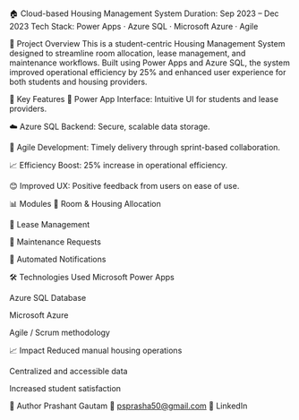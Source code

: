 🏠 Cloud-based Housing Management System
Duration: Sep 2023 – Dec 2023
Tech Stack: Power Apps · Azure SQL · Microsoft Azure · Agile

📌 Project Overview
This is a student-centric Housing Management System designed to streamline room allocation, lease management, and maintenance workflows. Built using Power Apps and Azure SQL, the system improved operational efficiency by 25% and enhanced user experience for both students and housing providers.

🚀 Key Features
📱 Power App Interface: Intuitive UI for students and lease providers.

☁️ Azure SQL Backend: Secure, scalable data storage.

🔄 Agile Development: Timely delivery through sprint-based collaboration.

📈 Efficiency Boost: 25% increase in operational efficiency.

😊 Improved UX: Positive feedback from users on ease of use.

📊 Modules
🏢 Room & Housing Allocation

📄 Lease Management

🧰 Maintenance Requests

🔔 Automated Notifications

🛠️ Technologies Used
Microsoft Power Apps

Azure SQL Database

Microsoft Azure

Agile / Scrum methodology

📈 Impact
Reduced manual housing operations

Centralized and accessible data

Increased student satisfaction

👤 Author
Prashant Gautam
📧 psprasha50@gmail.com
🔗 LinkedIn
